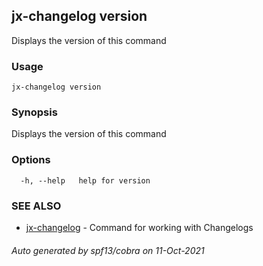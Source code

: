 ## jx-changelog version

Displays the version of this command

### Usage

```
jx-changelog version
```

### Synopsis

Displays the version of this command

### Options

```
  -h, --help   help for version
```

### SEE ALSO

* [jx-changelog](jx-changelog.md)	 - Command for working with Changelogs

###### Auto generated by spf13/cobra on 11-Oct-2021
